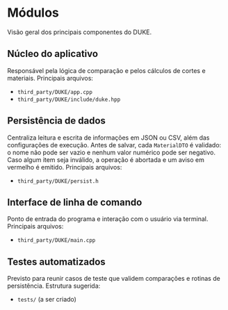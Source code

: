 # Módulos

Visão geral dos principais componentes do DUKE.

## Núcleo do aplicativo
Responsável pela lógica de comparação e pelos cálculos de cortes e materiais.
Principais arquivos:
- `third_party/DUKE/app.cpp`
- `third_party/DUKE/include/duke.hpp`

## Persistência de dados
Centraliza leitura e escrita de informações em JSON ou CSV, além das
configurações de execução. Antes de salvar, cada `MaterialDTO` é
validado: o nome não pode ser vazio e nenhum valor numérico pode ser
negativo. Caso algum item seja inválido, a operação é abortada e um
aviso em vermelho é emitido.
Principais arquivos:
- `third_party/DUKE/persist.h`

## Interface de linha de comando
Ponto de entrada do programa e interação com o usuário via terminal.
Principais arquivos:
- `third_party/DUKE/main.cpp`

## Testes automatizados
Previsto para reunir casos de teste que validem comparações e rotinas de
persistência. Estrutura sugerida:
- `tests/` (a ser criado)
